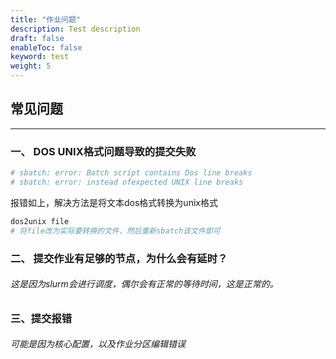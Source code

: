 ```yaml
---
title: "作业问题"
description: Test description
draft: false
enableToc: false
keyword: test
weight: 5
---
```


## 常见问题

***

### 一、 DOS UNIX格式问题导致的提交失败
```bash
# sbatch: error: Batch script contains Dos line breaks
# sbatch: error: instead ofexpected UNIX line breaks
```
报错如上，解决方法是将文本dos格式转换为unix格式
```bash
dos2unix file
# 将file改为实际要转换的文件，然后重新sbatch该文件即可
```


### 二、 提交作业有足够的节点，为什么会有延时？

###### 这是因为slurm会进行调度，偶尔会有正常的等待时间，这是正常的。

### 三、提交报错

###### 可能是因为核心配置，以及作业分区编辑错误
